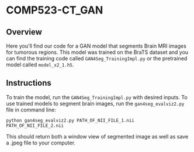 # COMP523-CT_GAN
## Overview
Here you'll find our code for a GAN model that segments Brain MRI images for tumorous regions. This model was trained on the BraTS dataset and you can find the training code called `GAN4Seg_TrainingImpl.py` or the pretrained model called `model_x2_1.h5`.
## Instructions
To train the model, run the `GAN4Seg_TrainingImpl.py` with desired inputs. To use trained models to segment brain images, run the `gan4seg_evalviz2.py` file in command line:
```
python gan4seg_evalviz2.py PATH_OF_NII_FILE_1.nii PATH_OF_NII_FILE_2.nii
```
This should return both a window view of segmented image as well as save a .jpeg file to your computer.
